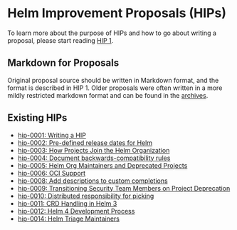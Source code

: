 # Helm Improvement Proposals (HIPs)

To learn more about the purpose of HIPs and how to go about writing a proposal,
please start reading [HIP 1](hip-0001.md).

## Markdown for Proposals

Original proposal source should be written in Markdown format, and the format is
described in HIP 1. Older proposals were often written in a more mildly
restricted markdown format and can be found in the
[archives](archives/README.md).

## Existing HIPs

- [hip-0001: Writing a HIP](hip-0001.md)
- [hip-0002: Pre-defined release dates for Helm](hip-0002.md)
- [hip-0003: How Projects Join the Helm Organization](hip-0003.md)
- [hip-0004: Document backwards-compatibility rules](hip-0004.md)
- [hip-0005: Helm Org Maintainers and Deprecated Projects](hip-0005.md)
- [hip-0006: OCI Support](hip-0006.md)
- [hip-0008: Add descriptions to custom completions](hip-0008.md)
- [hip-0009: Transitioning Security Team Members on Project Deprecation](hip-0009.md)
- [hip-0010: Distributed responsibility for picking](hip-0010.md)
- [hip-0011: CRD Handling in Helm 3](hip-0011.md)
- [hip-0012: Helm 4 Development Process](hip-0012.md)
- [hip-0014: Helm Triage Maintainers](hip-0014.md)
